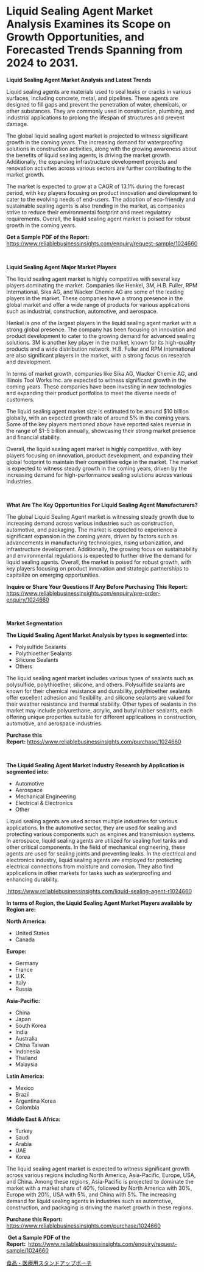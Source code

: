 <p><h1>Liquid Sealing Agent Market Analysis Examines its Scope on Growth Opportunities, and Forecasted Trends Spanning from 2024 to 2031.</h1></p><p><strong>Liquid Sealing Agent Market Analysis and Latest Trends</strong></p>
<p><p>Liquid sealing agents are materials used to seal leaks or cracks in various surfaces, including concrete, metal, and pipelines. These agents are designed to fill gaps and prevent the penetration of water, chemicals, or other substances. They are commonly used in construction, plumbing, and industrial applications to prolong the lifespan of structures and prevent damage.</p><p>The global liquid sealing agent market is projected to witness significant growth in the coming years. The increasing demand for waterproofing solutions in construction activities, along with the growing awareness about the benefits of liquid sealing agents, is driving the market growth. Additionally, the expanding infrastructure development projects and renovation activities across various sectors are further contributing to the market growth.</p><p>The market is expected to grow at a CAGR of 13.1% during the forecast period, with key players focusing on product innovation and development to cater to the evolving needs of end-users. The adoption of eco-friendly and sustainable sealing agents is also trending in the market, as companies strive to reduce their environmental footprint and meet regulatory requirements. Overall, the liquid sealing agent market is poised for robust growth in the coming years.</p></p>
<p><strong>Get a Sample PDF of the Report:&nbsp;</strong> <a href="https://www.reliablebusinessinsights.com/enquiry/request-sample/1024660">https://www.reliablebusinessinsights.com/enquiry/request-sample/1024660</a></p>
<p>&nbsp;</p>
<p><strong>Liquid Sealing Agent Major Market Players</strong></p>
<p><p>The liquid sealing agent market is highly competitive with several key players dominating the market. Companies like Henkel, 3M, H.B. Fuller, RPM International, Sika AG, and Wacker Chemie AG are some of the leading players in the market. These companies have a strong presence in the global market and offer a wide range of products for various applications such as industrial, construction, automotive, and aerospace.</p><p>Henkel is one of the largest players in the liquid sealing agent market with a strong global presence. The company has been focusing on innovation and product development to cater to the growing demand for advanced sealing solutions. 3M is another key player in the market, known for its high-quality products and a wide distribution network. H.B. Fuller and RPM International are also significant players in the market, with a strong focus on research and development.</p><p>In terms of market growth, companies like Sika AG, Wacker Chemie AG, and Illinois Tool Works Inc. are expected to witness significant growth in the coming years. These companies have been investing in new technologies and expanding their product portfolios to meet the diverse needs of customers.</p><p>The liquid sealing agent market size is estimated to be around $10 billion globally, with an expected growth rate of around 5% in the coming years. Some of the key players mentioned above have reported sales revenue in the range of $1-5 billion annually, showcasing their strong market presence and financial stability.</p><p>Overall, the liquid sealing agent market is highly competitive, with key players focusing on innovation, product development, and expanding their global footprint to maintain their competitive edge in the market. The market is expected to witness steady growth in the coming years, driven by the increasing demand for high-performance sealing solutions across various industries.</p></p>
<p>&nbsp;</p>
<p><strong>What Are The Key Opportunities For Liquid Sealing Agent Manufacturers?</strong></p>
<p><p>The global Liquid Sealing Agent market is witnessing steady growth due to increasing demand across various industries such as construction, automotive, and packaging. The market is expected to experience a significant expansion in the coming years, driven by factors such as advancements in manufacturing technologies, rising urbanization, and infrastructure development. Additionally, the growing focus on sustainability and environmental regulations is expected to further drive the demand for liquid sealing agents. Overall, the market is poised for robust growth, with key players focusing on product innovation and strategic partnerships to capitalize on emerging opportunities.</p></p>
<p><strong>Inquire or Share Your Questions If Any Before Purchasing This Report:</strong> <a href="https://www.reliablebusinessinsights.com/enquiry/pre-order-enquiry/1024660">https://www.reliablebusinessinsights.com/enquiry/pre-order-enquiry/1024660</a></p>
<p>&nbsp;</p>
<p><strong>Market Segmentation</strong></p>
<p><strong>The Liquid Sealing Agent Market Analysis by types is segmented into:</strong></p>
<p><ul><li>Polysulfide Sealants</li><li>Polythioether Sealants</li><li>Silicone Sealants</li><li>Others</li></ul></p>
<p><p>The liquid sealing agent market includes various types of sealants such as polysulfide, polythioether, silicone, and others. Polysulfide sealants are known for their chemical resistance and durability, polythioether sealants offer excellent adhesion and flexibility, and silicone sealants are valued for their weather resistance and thermal stability. Other types of sealants in the market may include polyurethane, acrylic, and butyl rubber sealants, each offering unique properties suitable for different applications in construction, automotive, and aerospace industries.</p></p>
<p><strong>Purchase this Report:&nbsp;</strong><a href="https://www.reliablebusinessinsights.com/purchase/1024660">https://www.reliablebusinessinsights.com/purchase/1024660</a></p>
<p>&nbsp;</p>
<p><strong>The Liquid Sealing Agent Market Industry Research by Application is segmented into:</strong></p>
<p><ul><li>Automotive</li><li>Aerospace</li><li>Mechanical Engineering</li><li>Electrical & Electronics</li><li>Other</li></ul></p>
<p><p>Liquid sealing agents are used across multiple industries for various applications. In the automotive sector, they are used for sealing and protecting various components such as engines and transmission systems. In aerospace, liquid sealing agents are utilized for sealing fuel tanks and other critical components. In the field of mechanical engineering, these agents are used for sealing joints and preventing leaks. In the electrical and electronics industry, liquid sealing agents are employed for protecting electrical connections from moisture and corrosion. They also find applications in other markets for tasks such as waterproofing and enhancing durability.</p></p>
<p><a href="https://www.reliablebusinessinsights.com/liquid-sealing-agent-r1024660">&nbsp;https://www.reliablebusinessinsights.com/liquid-sealing-agent-r1024660</a></p>
<p><strong>In terms of Region, the Liquid Sealing Agent Market Players available by Region are:</strong></p>
<p>
    <p> <strong> North America: </strong>
        <ul>
            <li>United States</li>
            <li>Canada</li>
        </ul>
        </p> 
    <p> <strong> Europe: </strong>
        <ul>
            <li>Germany</li>
            <li>France</li>
            <li>U.K.</li>
            <li>Italy</li>
            <li>Russia</li>
        </ul>
        </p> 
    <p> <strong> Asia-Pacific: </strong>
        <ul>
            <li>China</li>
            <li>Japan</li>
            <li>South Korea</li>
            <li>India</li>
            <li>Australia</li>
            <li>China Taiwan</li>
            <li>Indonesia</li>
            <li>Thailand</li>
            <li>Malaysia</li>
        </ul>
        </p> 
    <p> <strong> Latin America: </strong>
        <ul>
            <li>Mexico</li>
            <li>Brazil</li>
            <li>Argentina Korea</li>
            <li>Colombia</li>
        </ul>
        </p> 
    <p> <strong> Middle East & Africa: </strong>
        <ul>
            <li>Turkey</li>
            <li>Saudi</li>
            <li>Arabia</li>
            <li>UAE</li>
            <li>Korea</li>
        </ul>
    </p>
    </p>
<p><p>The liquid sealing agent market is expected to witness significant growth across various regions including North America, Asia-Pacific, Europe, USA, and China. Among these regions, Asia-Pacific is projected to dominate the market with a market share of 40%, followed by North America with 30%, Europe with 20%, USA with 5%, and China with 5%. The increasing demand for liquid sealing agents in industries such as automotive, construction, and packaging is driving the market growth in these regions.</p></p>
<p><strong>Purchase this Report: </strong><a href="https://www.reliablebusinessinsights.com/purchase/1024660">https://www.reliablebusinessinsights.com/purchase/1024660</a></p>
<p>&nbsp;<strong>Get a Sample PDF of the Report:&nbsp;&nbsp;</strong><a href="https://www.reliablebusinessinsights.com/enquiry/request-sample/1024660">https://www.reliablebusinessinsights.com/enquiry/request-sample/1024660</a></p>
<p><strong></strong></p>
<p><p><a href="https://github.com/TysonKub/Market-Research-Report-List-1/blob/main/4217672176219.md">食品・医療用スタンドアップポーチ</a></p></p>